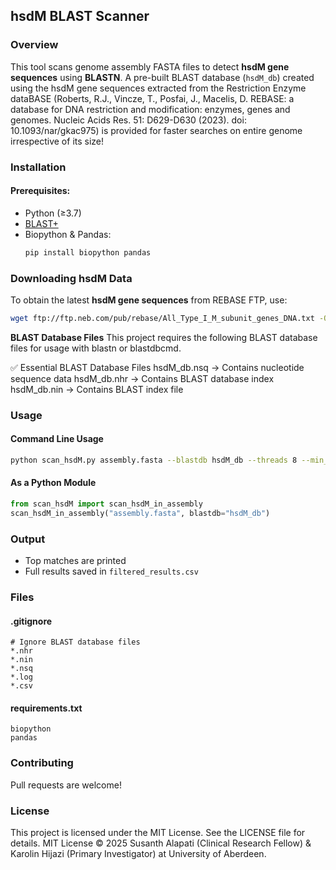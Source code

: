 ## hsdM BLAST Scanner

### Overview
This tool scans genome assembly FASTA files to detect **hsdM gene sequences** using **BLASTN**. A pre-built BLAST database (`hsdM_db`) created using the hsdM gene sequences extracted from the Restriction Enzyme dataBASE (Roberts, R.J., Vincze, T., Posfai, J., Macelis, D. REBASE: a database for DNA restriction and modification: enzymes, genes and genomes. Nucleic Acids Res. 51: D629-D630 (2023). doi: 10.1093/nar/gkac975) is provided for faster searches on entire genome irrespective of its size!

### Installation
#### Prerequisites:
- Python (≥3.7)
- [BLAST+](https://ftp.ncbi.nlm.nih.gov/blast/executables/blast+/LATEST/)
- Biopython & Pandas:  
  ```bash
  pip install biopython pandas
  ```

### Downloading hsdM Data
To obtain the latest **hsdM gene sequences** from REBASE FTP, use:
```bash
wget ftp://ftp.neb.com/pub/rebase/All_Type_I_M_subunit_genes_DNA.txt -O hsdM_sequences.txt
```
**BLAST Database Files**
This project requires the following BLAST database files for usage with blastn or blastdbcmd.

✅ Essential BLAST Database Files
hsdM_db.nsq → Contains nucleotide sequence data
hsdM_db.nhr → Contains BLAST database index
hsdM_db.nin → Contains BLAST index file

### Usage

#### **Command Line Usage**
```bash
python scan_hsdM.py assembly.fasta --blastdb hsdM_db --threads 8 --min_identity 95 --min_coverage 85
```

#### **As a Python Module**
```python
from scan_hsdM import scan_hsdM_in_assembly
scan_hsdM_in_assembly("assembly.fasta", blastdb="hsdM_db")
```

### Output
- Top matches are printed
- Full results saved in `filtered_results.csv`

### Files
#### **.gitignore**
```
# Ignore BLAST database files
*.nhr
*.nin
*.nsq
*.log
*.csv
```

#### **requirements.txt**
```
biopython
pandas
```

### Contributing
Pull requests are welcome!

### License
This project is licensed under the MIT License. See the LICENSE file for details. MIT License © 2025 Susanth Alapati (Clinical Research Fellow) & Karolin Hijazi (Primary Investigator) at University of Aberdeen.
